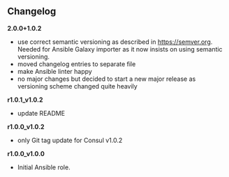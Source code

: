 Changelog
---------

**2.0.0+1.0.2**

- use correct semantic versioning as described in https://semver.org. Needed for Ansible Galaxy importer as it now insists on using semantic versioning.
- moved changelog entries to separate file
- make Ansible linter happy
- no major changes but decided to start a new major release as versioning scheme changed quite heavily

**r1.0.1_v1.0.2**

- update README

**r1.0.0_v1.0.2**

- only Git tag update for Consul v1.0.2

**r1.0.0_v1.0.0**

- Initial Ansible role.
